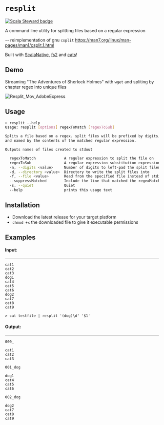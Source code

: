 # `resplit`
[![Scala Steward badge](https://img.shields.io/badge/Scala_Steward-helping-blue.svg?style=flat&logo=data:image/png;base64,iVBORw0KGgoAAAANSUhEUgAAAA4AAAAQCAMAAAARSr4IAAAAVFBMVEUAAACHjojlOy5NWlrKzcYRKjGFjIbp293YycuLa3pYY2LSqql4f3pCUFTgSjNodYRmcXUsPD/NTTbjRS+2jomhgnzNc223cGvZS0HaSD0XLjbaSjElhIr+AAAAAXRSTlMAQObYZgAAAHlJREFUCNdNyosOwyAIhWHAQS1Vt7a77/3fcxxdmv0xwmckutAR1nkm4ggbyEcg/wWmlGLDAA3oL50xi6fk5ffZ3E2E3QfZDCcCN2YtbEWZt+Drc6u6rlqv7Uk0LdKqqr5rk2UCRXOk0vmQKGfc94nOJyQjouF9H/wCc9gECEYfONoAAAAASUVORK5CYII=)](https://scala-steward.org)

A command line utility for splitting files based on a regular expression

-- reimplementation of gnu `csplit` https://man7.org/linux/man-pages/man1/csplit.1.html


Built with [ScalaNative](https://scala-native.org/en/stable/), [fs2](https://github.com/typelevel/fs2) and [cats](https://github.com/typelevel/cats)!

## Demo
Streaming "The Adventures of Sherlock Holmes" with `wget` and spliting by chapter regex into unique files


![Resplit_Mov_AdobeExpress](https://user-images.githubusercontent.com/4334491/224520721-9500f632-12a6-41f0-859a-d5f84b4d6b01.gif)



## Usage
```sh
> resplit --help
Usage: resplit [options] regexToMatch [regexToSub]

Splits a file based on a regex. split files will be prefixed by digits,
and named by the contents of the matched regular expression.

Outputs names of files created to stdout

  regexToMatch             A regular expression to split the file on
  regexToSub               A regular expression substitution expression to use to format the output filenames
  -n, --digits <value>     Number of digits to left-pad the split filenames with
  -d, --directory <value>  Directory to write the split files into
  -f, --file <value>       Read from the specified file instead of stdin
  --suppressMatched        Include the line that matched the regexMatch arg as the first line in the split files
  -s, --quiet              Quiet
  --help                   prints this usage text
```

## Installation
- Download the latest release for your target platform 
- `chmod +x` the downloaded file to give it executable permissions

## Examples

#### Input: 
--- 
```
cat1
cat2
cat3
dog1
cat4
cat5
cat6
dog2
cat7
cat8
cat9
```

```
> cat testfile | resplit '(dog)\d' '$1'
```

#### Output: 
--- 
`000_`
```
cat1
cat2
cat3
```

`001_dog`
```
dog1
cat4
cat5
cat6
```

`002_dog`
```
dog2
cat7
cat8
cat9
```
